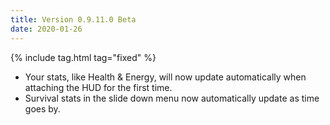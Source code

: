 ```yaml
---
title: Version 0.9.11.0 Beta
date: 2020-01-26
---
```

{% include tag.html tag="fixed" %}

- Your stats, like Health & Energy, will now update automatically when attaching the HUD for the first time.
- Survival stats in the slide down menu now automatically update as time goes by.
